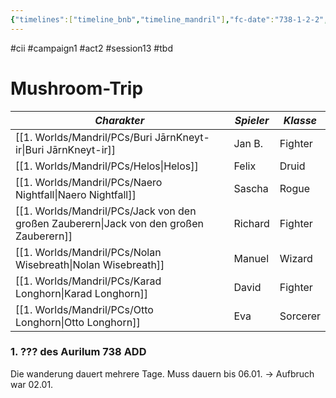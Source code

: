 ```yaml
---
{"timelines":["timeline_bnb","timeline_mandril"],"fc-date":"738-1-2-2","fc-end":"738-1-6-6","fc-display-name":"Mushroom-Trip","aat-event-body":"Auf dem Weg nach Domum finden sich B&B mitten in einer Menge seltsamer Pilze wieder...","aat-render-enabled":true,"fc-category":"Campaign B&B","dg-publish":true,"permalink":"/2-journals/mandril/campaign-b-and-b/2-act/2023-03-21/","dgPassFrontmatter":true}
---
```


#cii #campaign1 #act2 #session13 #tbd 

# Mushroom-Trip

| *Charakter* | *Spieler* | *Klasse* |
| ----------- | ----------- | ----------- |
| [[1. Worlds/Mandril/PCs/Buri JārnKneyt-ir\|Buri JārnKneyt-ir]] | Jan B. | Fighter |
| [[1. Worlds/Mandril/PCs/Helos\|Helos]] | Felix | Druid |
| [[1. Worlds/Mandril/PCs/Naero Nightfall\|Naero Nightfall]] | Sascha | Rogue |
| [[1. Worlds/Mandril/PCs/Jack von den großen Zauberern\|Jack von den großen Zauberern]] | Richard | Fighter |
| [[1. Worlds/Mandril/PCs/Nolan Wisebreath\|Nolan Wisebreath]] | Manuel | Wizard |
| [[1. Worlds/Mandril/PCs/Karad Longhorn\|Karad Longhorn]] | David | Fighter |
| [[1. Worlds/Mandril/PCs/Otto Longhorn\|Otto Longhorn]] | Eva | Sorcerer |

### 1. ??? des Aurilum 738 ADD

Die wanderung dauert mehrere Tage. Muss dauern bis 06.01. -> Aufbruch war 02.01.
